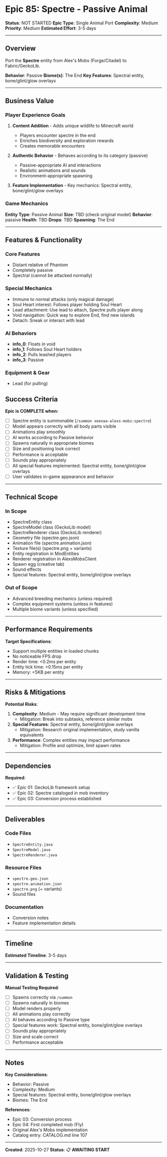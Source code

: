 # Epic 85: Spectre - Passive Animal

**Status**: NOT STARTED
**Epic Type**: Single Animal Port
**Complexity**: Medium
**Priority**: Medium
**Estimated Effort**: 3-5 days

---

## Overview

Port the **Spectre** entity from Alex's Mobs (Forge/Citadel) to Fabric/GeckoLib.

**Behavior**: Passive
**Biome(s)**: The End
**Key Features**: Spectral entity, bone/glint/glow overlays

---

## Business Value

### Player Experience Goals

1. **Content Addition** - Adds unique wildlife to Minecraft world
   - Players encounter spectre in the end
   - Enriches biodiversity and exploration rewards
   - Creates memorable encounters

2. **Authentic Behavior** - Behaves according to its category (passive)
   - Passive-appropriate AI and interactions
   - Realistic animations and sounds
   - Environment-appropriate spawning

3. **Feature Implementation** - Key mechanics: Spectral entity, bone/glint/glow overlays

### Game Mechanics

**Entity Type**: Passive Animal
**Size**: TBD (check original model)
**Behavior**: passive
**Health**: TBD
**Drops**: TBD
**Spawning**: The End

---

## Features & Functionality

### Core Features
- Distant relative of Phantom
- Completely passive
- Spectral (cannot be attacked normally)

### Special Mechanics
- Immune to normal attacks (only magical damage)
- Soul Heart interest: Follows player holding Soul Heart
- Lead attachment: Use lead to attach, Spectre pulls player along
- Void navigation: Quick way to explore End, find new islands
- Detach: Sneak or interact with lead

### AI Behaviors
- **info_0**: Floats in void
- **info_1**: Follows Soul Heart holders
- **info_2**: Pulls leashed players
- **info_3**: Passive

### Equipment & Gear
- Lead (for pulling)


## Success Criteria

**Epic is COMPLETE when:**

- [ ] Spectre entity is summonable (`/summon xeenaa-alexs-mobs:spectre`)
- [ ] Model appears correctly with all body parts visible
- [ ] Animations play smoothly
- [ ] AI works according to Passive behavior
- [ ] Spawns naturally in appropriate biomes
- [ ] Size and positioning look correct
- [ ] Performance is acceptable
- [ ] Sounds play appropriately
- [ ] All special features implemented: Spectral entity, bone/glint/glow overlays
- [ ] User validates in-game appearance and behavior

---

## Technical Scope

### In Scope

- SpectreEntity class
- SpectreModel class (GeckoLib model)
- SpectreRenderer class (GeckoLib renderer)
- Geometry file (spectre.geo.json)
- Animation file (spectre.animation.json)
- Texture file(s) (spectre.png + variants)
- Entity registration in ModEntities
- Renderer registration in AlexsMobsClient
- Spawn egg (creative tab)
- Sound effects
- Special features: Spectral entity, bone/glint/glow overlays

### Out of Scope

- Advanced breeding mechanics (unless required)
- Complex equipment systems (unless in features)
- Multiple biome variants (unless specified)

---

## Performance Requirements

**Target Specifications**:
- Support multiple entities in loaded chunks
- No noticeable FPS drop
- Render time: <0.2ms per entity
- Entity tick time: <0.15ms per entity
- Memory: <5KB per entity

---

## Risks & Mitigations

**Potential Risks**:
1. **Complexity**: Medium - May require significant development time
   - Mitigation: Break into subtasks, reference similar mobs
2. **Special Features**: Spectral entity, bone/glint/glow overlays
   - Mitigation: Research original implementation, study vanilla equivalents
3. **Performance**: Complex entities may impact performance
   - Mitigation: Profile and optimize, limit spawn rates

---

## Dependencies

**Required**:
- ✅ Epic 01: GeckoLib framework setup
- ✅ Epic 02: Spectre cataloged in mob inventory
- ✅ Epic 03: Conversion process established

---

## Deliverables

### Code Files
- `SpectreEntity.java`
- `SpectreModel.java`
- `SpectreRenderer.java`

### Resource Files
- `spectre.geo.json`
- `spectre.animation.json`
- `spectre.png` (+ variants)
- Sound files

### Documentation
- Conversion notes
- Feature implementation details

---

## Timeline

**Estimated Timeline**: 3-5 days

---

## Validation & Testing

**Manual Testing Required**:
- [ ] Spawns correctly via `/summon`
- [ ] Spawns naturally in biomes
- [ ] Model renders properly
- [ ] All animations play correctly
- [ ] AI behaves according to Passive type
- [ ] Special features work: Spectral entity, bone/glint/glow overlays
- [ ] Sounds play appropriately
- [ ] Size and scale correct
- [ ] Performance acceptable

---

## Notes

**Key Considerations**:
- Behavior: Passive
- Complexity: Medium
- Special features: Spectral entity, bone/glint/glow overlays
- Biomes: The End

**References**:
- Epic 03: Conversion process
- Epic 04: First completed mob (Fly)
- Original Alex's Mobs implementation
- Catalog entry: CATALOG.md line 107

---

**Created**: 2025-10-27
**Status**: 📋 **AWAITING START**
